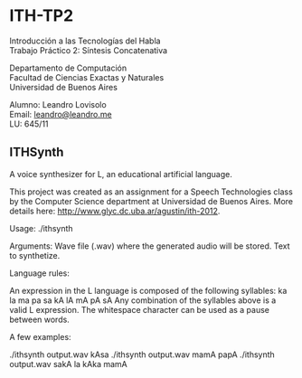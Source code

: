 ITH-TP2
=======

Introducción a las Tecnologías del Habla  
Trabajo Práctico 2: Síntesis Concatenativa

Departamento de Computación  
Facultad de Ciencias Exactas y Naturales  
Universidad de Buenos Aires

Alumno: Leandro Lovisolo  
Email: leandro@leandro.me  
LU: 645/11

## ITHSynth ##

A voice synthesizer for L, an educational artificial language.

This project was created as an assignment for a Speech Technologies class by the
Computer Science department at Universidad de Buenos Aires. More details here:
http://www.glyc.dc.uba.ar/agustin/ith-2012.

Usage: ./ithsynth <output file> <text>

Arguments:
  <output file>     Wave file (.wav) where the generated audio will be stored.
  <text>            Text to synthetize.

Language rules:

An expression in the L language is composed of the following syllables:
  ka la ma pa sa kA lA mA pA sA
Any combination of the syllables above is a valid L expression.
The whitespace character can be used as a pause between words.

A few examples:

./ithsynth output.wav kAsa
./ithsynth output.wav mamA papA
./ithsynth output.wav sakA la kAka mamA
